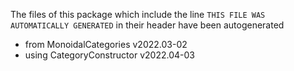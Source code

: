 The files of this package which include the line `THIS FILE WAS AUTOMATICALLY GENERATED` in their header have been autogenerated

* from MonoidalCategories v2022.03-02
* using CategoryConstructor v2022.04-03
